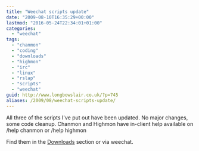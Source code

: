 ```yaml
---
title: "Weechat scripts update"
date: "2009-08-10T16:35:29+00:00"
lastmod: "2016-05-24T22:34:01+01:00"
categories: 
  - "weechat"
tags: 
  - "chanmon"
  - "coding"
  - "downloads"
  - "highmon"
  - "irc"
  - "linux"
  - "rslap"
  - "scripts"
  - "weechat"
guid: http://www.longbowslair.co.uk/?p=745
aliases: /2009/08/weechat-scripts-update/
---
```


All three of the scripts I've put out have been updated. No major changes, some code cleanup. Chanmon and Highmon have in-client help available on /help chanmon or /help highmon

Find them in the [Downloads](/downloads/) section or via weechat.
